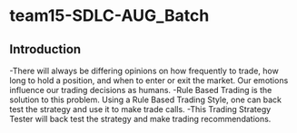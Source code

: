 # team15-SDLC-AUG_Batch

## Introduction
-There will always be differing opinions on how frequently to trade, how long to hold a position, and when to enter or exit the market. Our emotions influence our trading decisions as humans.
-Rule Based Trading is the solution to this problem. Using a Rule Based Trading Style, one can back test the strategy and use it to make trade calls.
-This Trading Strategy Tester will back test the strategy and make trading recommendations.
